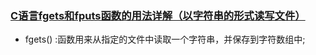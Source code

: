 ### [C语言fgets和fputs函数的用法详解（以字符串的形式读写文件）](http://c.biancheng.net/view/2070.html)
* fgets() :函数用来从指定的文件中读取一个字符串，并保存到字符数组中;

